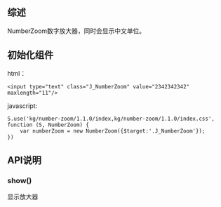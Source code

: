 ## 综述

NumberZoom数字放大器，同时会显示中文单位。

## 初始化组件

html：

    <input type="text" class="J_NumberZoom" value="2342342342" maxlength="11"/>

javascript:
        
    S.use('kg/number-zoom/1.1.0/index,kg/number-zoom/1.1.0/index.css', function (S, NumberZoom) {
        var numberZoom = new NumberZoom({$target:'.J_NumberZoom'});
    })

## API说明

### show()

显示放大器
